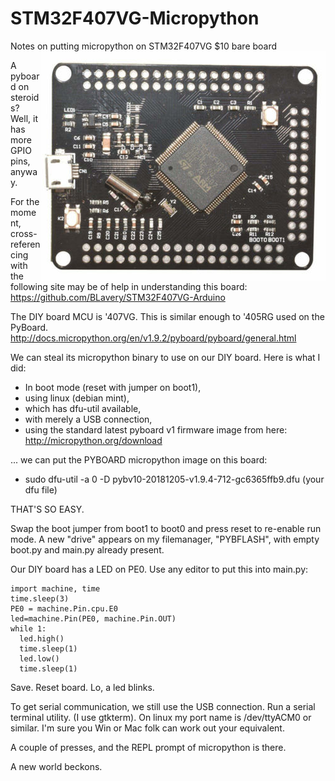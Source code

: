 # STM32F407VG-Micropython
Notes on putting micropython on STM32F407VG $10 bare board<img align="right" src="images/ss5.png">

A pyboard on steroids? Well, it has more GPIO pins, anyway.

For the moment, cross-referencing with the following site may be of help
in understanding this board:
https://github.com/BLavery/STM32F407VG-Arduino

The DIY board MCU is '407VG. This is similar enough to '405RG used on the PyBoard. http://docs.micropython.org/en/v1.9.2/pyboard/pyboard/general.html

We can steal its micropython binary to use on our DIY board. Here is what I did:

 - In boot mode (reset with jumper on boot1),
 - using linux (debian mint),
 - which has dfu-util available,
 - with merely a USB connection,
 - using the standard latest pyboard v1 firmware image from here: http://micropython.org/download 
 
... we can put the PYBOARD micropython image on this board:

 - sudo dfu-util -a 0 -D pybv10-20181205-v1.9.4-712-gc6365ffb9.dfu      (your dfu file)
 
THAT'S SO EASY.

Swap the boot jumper from boot1 to boot0 and press reset to re-enable run mode. A new "drive" appears on my filemanager, "PYBFLASH", with empty boot.py and main.py already present.  

Our DIY board has a LED on PE0. Use any editor to put this into main.py:

```
import machine, time
time.sleep(3)
PE0 = machine.Pin.cpu.E0
led=machine.Pin(PE0, machine.Pin.OUT)
while 1:
  led.high()
  time.sleep(1)
  led.low()
  time.sleep(1)
```

Save. Reset board. Lo, a led blinks. 

To get serial communication, we still use the USB connection. Run a serial terminal utility. (I use gtkterm). On linux my port name is /dev/ttyACM0 or similar. I'm sure you Win or Mac folk can work out your equivalent.

A couple of presses, and the REPL prompt of micropython is there. 

A new world beckons.

